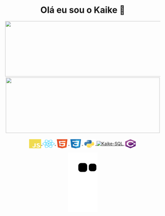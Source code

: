 <!-- Introdução -->
<div align="center">
  <a hfer="https://github.com/Kaikeeksr">
  <h1 class= "title">Olá eu sou o Kaike 👋 </h1>
  </a>  
<div/>

<!-- Stats -->
<div align="center">
  <a href="https://github.com/Kaikeeksr">
  <img height="180em" width="600" src="https://github-readme-stats.vercel.app/api?username=Kaikeeksr&show_icons=true&theme=dark&include_all_commits=true&count_private=true"/>
  <img height="180em" width="500" src="https://github-readme-stats.vercel.app/api/top-langs/?username=Kaikeeksr&layout=compact&langs_count=7&theme=dark"/>
</div>
  
<!-- Linguagens -->
<div style="display: inline_block"><br>
  <img align="center" alt="Kaike-Js" height="30" width="40" src="https://raw.githubusercontent.com/devicons/devicon/master/icons/javascript/javascript-plain.svg">
  <img align="center" alt="Kaike-React" height="30" width="40" src="https://raw.githubusercontent.com/devicons/devicon/master/icons/react/react-original.svg">
  <img align="center" alt="Kaike-HTML" height="30" width="40" src="https://raw.githubusercontent.com/devicons/devicon/master/icons/html5/html5-original.svg">
  <img align="center" alt="Kaike-CSS" height="30" width="40" src="https://raw.githubusercontent.com/devicons/devicon/master/icons/css3/css3-original.svg">
  <img align="center" alt="Kaike-Python" height="30" width="40" src="https://raw.githubusercontent.com/devicons/devicon/master/icons/python/python-original.svg">
  <img align="center" alt="Kaike-SQL" heigth="30" width="40" src="https://cdn.jsdelivr.net/gh/devicons/devicon/icons/mysql/mysql-original.svg" />
  <img align="center" alt="Kaike-Csharp" height="30" width="40" src="https://raw.githubusercontent.com/devicons/devicon/master/icons/csharp/csharp-original.svg">
</div>
   
  <!-- Gráfico de contruibuições -->
  ![Snake animation](https://github.com/Kaikeeksr/Kaikeeksr/blob/output/github-contribution-grid-snake.svg)
